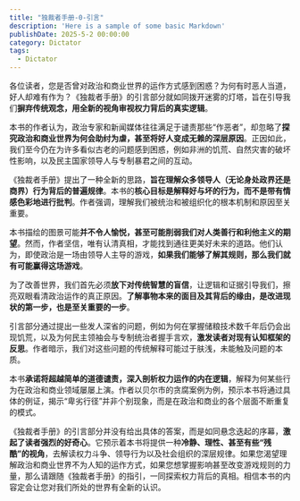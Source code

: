 ```yaml
---
title: "独裁者手册-0-引言"
description: 'Here is a sample of some basic Markdown'
publishDate: 2025-5-2 00:00:00
category: Dictator
tags:
  - Dictator
---
```


各位读者，您是否曾对政治和商业世界的运作方式感到困惑？为何有时恶人当道，好人却难有作为？《独裁者手册》的引言部分就如同拨开迷雾的灯塔，旨在引导我们**摒弃传统观念，用全新的视角审视权力背后的真实逻辑**。

本书的作者认为，政治专家和新闻媒体往往满足于谴责那些“作恶者”，却忽略了**探究政治和商业世界为何会助纣为虐，甚至将好人变成无赖的深层原因**。正因如此，我们至今仍在为许多看似古老的问题感到困惑，例如非洲的饥荒、自然灾害的破坏性影响，以及民主国家领导人与专制暴君之间的互动。

《独裁者手册》提出了一种全新的思路，**旨在理解众多领导人（无论身处政界还是商界）行为背后的普遍规律**。本书的**核心目标是解释好与坏的行为，而不是带有情感色彩地进行批判**。作者强调，理解我们被统治和被组织化的根本机制和原因至关重要。

本书描绘的图景可能**并不令人愉悦，甚至可能削弱我们对人类善行和利他主义的期望**。然而，作者坚信，唯有认清真相，才能找到通往更美好未来的道路。他们认为，即使政治是一场由领导人主导的游戏，**如果我们能够了解其规则，那么我们就有可能赢得这场游戏**。

为了改善世界，我们首先必须**放下对传统智慧的盲信**，让逻辑和证据引导我们，擦亮双眼看清政治运作的真正原因。**了解事物本来的面目及其背后的缘由，是改进现状的第一步，也是至关重要的一步**。

引言部分通过提出一些发人深省的问题，例如为何在掌握储粮技术数千年后仍会出现饥荒，以及为何民主领袖会与专制统治者握手言欢，**激发读者对现有认知框架的反思**。作者暗示，我们对这些问题的传统解释可能过于肤浅，未能触及问题的本质。

本书**承诺将超越简单的道德谴责，深入剖析权力运作的内在逻辑**，解释为何某些行为在政治和商业领域屡屡上演。作者以贝尔市的贪腐案例为例，预示本书将通过具体的例证，揭示“卑劣行径”并非个别现象，而是在政治和商业的各个层面不断重复的模式。

《独裁者手册》的引言部分并没有给出具体的答案，而是如同悬念迭起的序幕，**激起了读者强烈的好奇心**。它预示着本书将提供一种**冷静、理性、甚至有些“残酷”的视角**，去解读权力斗争、领导行为以及社会组织的深层规律。如果您渴望理解政治和商业世界不为人知的运作方式，如果您想掌握影响甚至改变游戏规则的力量，那么请跟随《独裁者手册》的指引，一同探索权力背后的真相。相信本书的内容定会让您对我们所处的世界有全新的认识。

